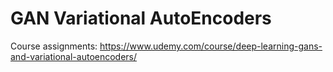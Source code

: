 # GAN Variational AutoEncoders

Course assignments: https://www.udemy.com/course/deep-learning-gans-and-variational-autoencoders/
